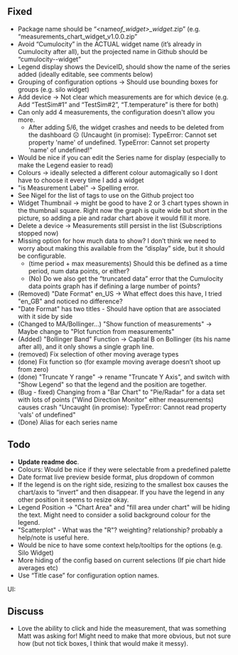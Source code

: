 <!-- @format -->

## Fixed

- Package name should be “<name*of_widget>\_widget*<version>.zip” (e.g. “measurements_chart_widget_v1.0.0.zip”
- Avoid “Cumulocity” in the ACTUAL widget name (it’s already in Cumulocity after all), but the projected name in Github should be “cumulocity-<name of widget>-widget”
- Legend display shows the DeviceID, should show the name of the series added (ideally editable, see comments below)
- Grouping of configuration options -> Should use bounding boxes for groups (e.g. silo widget)
- Add device -> Not clear which measurements are for which device (e.g. Add “TestSim#1” and “TestSim#2”, “T.temperature” is there for both)
- Can only add 4 measurements, the configuration doesn't allow you more.
  - After adding 5/6, the widget crashes and needs to be deleted from the dashboard ☹ (Uncaught (in promise): TypeError: Cannot set property 'name' of undefined. TypeError: Cannot set property 'name' of undefined!"
- Would be nice if you can edit the Series name for display (especially to make the Legend easier to read)
- Colours -> ideally selected a different colour automagically so I dont have to choose it every time I add a widget
- "is Measurement Label" -> Spelling error.
- See Nigel for the list of tags to use on the Github project too
- Widget Thumbnail -> might be good to have 2 or 3 chart types shown in the thumbnail square. Right now the graph is quite wide but short in the picture, so adding a pie and radar chart above it would fill it more.
- Delete a device -> Measurements still persist in the list (Subscriptions stopped now)
- Missing option for how much data to show? I don’t think we need to worry about making this available from the “display” side, but it should be configurable.
  - (time period + max measurements) Should this be defined as a time period, num data points, or either?
  - (No) Do we also get the “truncated data” error that the Cumulocity data points graph has if defining a large number of points?
- (Removed) "Date Format" en_US -> What effect does this have, I tried "en_GB" and noticed no difference?
- "Date Format" has two titles - Should have option that are associated with it side by side
- (Changed to MA/Bollinger...) "Show function of measurements" -> Maybe change to "Plot function from measurements"
- (Added) "Bollinger Band" Function -> Capital B on Bollinger (its his name after all), and it only shows a single graph line.
- (removed) Fix selection of other moving average types
- (done) Fix function so (for example moving average doesn’t shoot up from zero)
- (done) "Truncate Y range" -> rename "Truncate Y Axis", and switch with "Show Legend" so that the legend and the position are together.
- (Bug - fixed) Changing from a "Bar Chart" to "Pie/Radar" for a data set with lots of points ("Wind Direction Monitor" either measurements) causes crash "Uncaught (in promise): TypeError: Cannot read property 'vals' of undefined"
- (Done) Alias for each series name

## Todo

- **Update readme doc**.
- Colours: Would be nice if they were selectable from a predefined palette
- Date format live preview beside format, plus dropdown of common
- If the legend is on the right side, resizing to the smallest box causes the chart/axis to “invert” and then disappear. If you have the legend in any other position it seems to resize okay.
- Legend Position -> "Chart Area" and "fill area under chart" will be hiding the text. Might need to consider a solid background colour for the legend.
- "Scatterplot" - What was the "R"? weighting? relationship? probably a help/note is useful here.
- Would be nice to have some context help/tooltips for the options (e.g. Silo Widget)
- More hiding of the config based on current selections (If pie chart hide averages etc)
- Use “Title case” for configuration option names.

UI:

## Discuss

- Love the ability to click and hide the measurement, that was something Matt was asking for! Might need to make that more obvious, but not sure how (but not tick boxes, I think that would make it messy).
